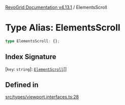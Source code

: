 [RevoGrid Documentation v4.13.1](README.md) / ElementsScroll

# Type Alias: ElementsScroll

```ts
type ElementsScroll: {};
```

## Index Signature

 \[`key`: `string`\]: [`ElementScroll`](Interface.ElementScroll.md)[]

## Defined in

[src/types/viewport.interfaces.ts:28](https://github.com/revolist/revogrid/blob/4ebc7221c475d12b7f731e54908af9eefb855c73/src/types/viewport.interfaces.ts#L28)
